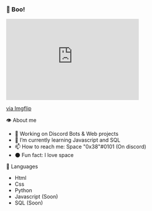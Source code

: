 ### 👻 Boo!

<div style="width:360px;max-width:100%;"><div style="height:0;padding-bottom:61.39%;position:relative;"><iframe width="360" height="221" style="position:absolute;top:0;left:0;width:100%;height:100%;" frameBorder="0" src="https://imgflip.com/embed/4uqek3"></iframe></div><p><a href="https://imgflip.com/gif/4uqek3">via Imgflip</a></p></div>

👁️ About me 
- 🔭 Working on Discord Bots & Web projects
- 🌱 I’m currently learning Javascript and SQL
- 📫 How to reach me: Space "0x38"#0101 (On discord)
- 🌑 Fun fact: I love space 

🧠 Languages
- Html
- Css
- Python
- Javascript (Soon)
- SQL (Soon)
